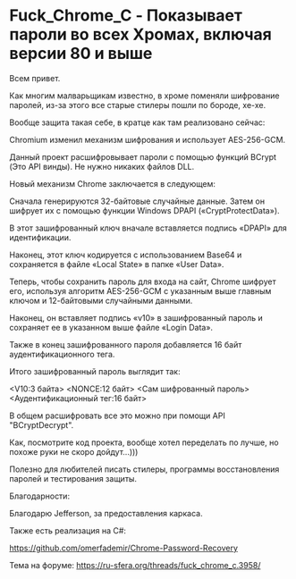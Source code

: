 # Fuck_Chrome_C - Показывает пароли во всех Хромах, включая версии 80 и выше

Всем привет.

Как многим малварьщикам известно, в хроме поменяли шифрование паролей, из-за этого все старые стилеры пошли по бороде, хе-хе.

Вообще защита такая себе, в кратце как там реализовано сейчас:

Chromium изменил механизм шифрования и использует AES-256-GCM. 

Данный проект расшифровывает пароли с помощью функций BCrypt (Это API винды). Не нужно никаких файлов DLL.

Новый механизм Chrome заключается в следующем: 

Сначала генерируются 32-байтовые случайные данные. Затем он шифрует их с помощью функции Windows DPAPI («CryptProtectData»). 

В этот зашифрованный ключ вначале вставляется подпись «DPAPI» для идентификации.

Наконец, этот ключ кодируется с использованием Base64 и сохраняется в файле «Local State» в папке «User Data».

Теперь, чтобы сохранить пароль для входа на сайт, Chrome шифрует его, используя алгоритм AES-256-GCM с указанным выше главным ключом и 12-байтовыми случайными данными. 

Наконец, он вставляет подпись «v10» в зашифрованный пароль и сохраняет ее в указанном выше файле «Login Data».

Также в конец зашифрованного пароля добавляется 16 байт аудентификационного тега.

Итого зашифрованный пароль выглядит так:

<V10:3 байта> <NONCE:12 байт> <Сам шифрованный пароль> <Аудентификационный тег:16 байт>

В общем расшифровать все это можно при помощи API "BCryptDecrypt".

Как, посмотрите код проекта, вообще хотел переделать по лучше, но похоже руки не скоро дойдут...)))

Полезно для любителей писать стилеры, программы восстановления паролей и тестирования защиты.

Благодарности:

Благодарю Jefferson, за предоставления каркаса.

Также есть реализация на C#:

https://github.com/omerfademir/Chrome-Password-Recovery

Тема на форуме: https://ru-sfera.org/threads/fuck_chrome_c.3958/
